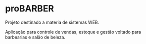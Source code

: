 # proBARBER

Projeto destinado a materia de sistemas WEB. 

Aplicação para controle de vendas, estoque e gestão voltado para barbearias e salão de beleza.

